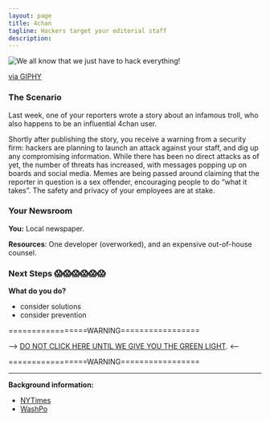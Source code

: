 ```yaml
---
layout: page
title: 4chan
tagline: Hackers target your editorial staff
description:
---
```


![We all know that we just have to hack everything!](https://media.giphy.com/media/14kdiJUblbWBXy/giphy.gif)

[via GIPHY](https://giphy.com/gifs/14kdiJUblbWBXy/)

### The Scenario

Last week, one of your reporters wrote a story about an infamous troll, who also happens to be an influential 4chan user.

Shortly after publishing the story, you receive a warning from a security firm: hackers are planning to launch an attack against your staff, and dig up any compromising information. While there has been no direct attacks as of yet, the number of threats has increased, with messages popping up on boards and social media. Memes are being passed around claiming that the reporter in question is a sex offender, encouraging people to do “what it takes”. The safety and privacy of your employees are at stake.


### Your Newsroom

**You:** Local newspaper.

**Resources**:  One developer (overworked), and an expensive out-of-house counsel.

### Next Steps 😱😱😱😱😱😱

**What do you do?**
 + consider solutions
 + consider prevention


=================WARNING=================

--> [DO NOT CLICK HERE UNTIL WE GIVE YOU THE GREEN LIGHT](./additional/03-hackers-target-1.html). <--

=================WARNING=================

---

**Background information:**

* [NYTimes](https://www.nytimes.com/2017/05/03/technology/personaltech/email-attack-hits-google-what-to-do-if-you-clicked.html)
* [WashPo](https://www.washingtonpost.com/news/the-intersect/wp/2016/06/03/anti-semitic-trump-supporters-made-a-giant-list-of-people-to-target-with-a-racist-meme/?utm_term=.601fa25c3ddf)
